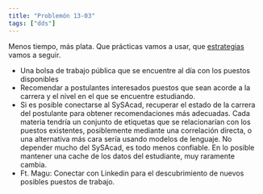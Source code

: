 ```yaml
---
title: "Problemón 13-03"
tags: ["dds"]
---
```

Menos tiempo, más plata. Que prácticas vamos a usar, que [estrategias](#) vamos a seguir.

- Una bolsa de trabajo pública que se encuentre al día con los puestos disponibles
- Recomendar a postulantes interesados puestos que sean acorde a la carrera y el nivel en el que se encuentre estudiando.
- Si es posible conectarse al SySAcad, recuperar el estado de la carrera del postulante para obtener recomendaciones más adecuadas. Cada materia tendría un conjunto de etiquetas que se relacionarían con los puestos existentes, posiblemente mediante una correlación directa, o una alternativa más cara sería usando modelos de lenguaje. No depender mucho del SySAcad, es todo menos confiable. En lo posible mantener una cache de los datos del estudiante, muy raramente cambia.
- Ft. Magu: Conectar con Linkedin para el descubrimiento de nuevos posibles puestos de trabajo.